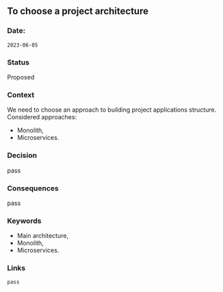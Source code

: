 ## To choose a project architecture


### Date: 
`2023-06-05`


### Status  
Proposed


### Context  
We need to choose an approach to building project applications structure.\
Considered approaches: 
- Monolith,
- Microservices.


### Decision  
pass


### Consequences  
pass

### Keywords
-   Main architecture,
-   Monolith,
-   Microservices.


### Links
	pass
